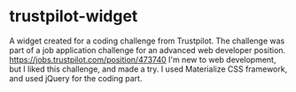 # trustpilot-widget
A widget created for a coding challenge from Trustpilot. The challenge was part of a job application challenge for an advanced web developer position. https://jobs.trustpilot.com/position/473740
I'm new to web development, but I liked this challenge, and made a try. I used Materialize CSS framework, and used jQuery for the coding part. 
